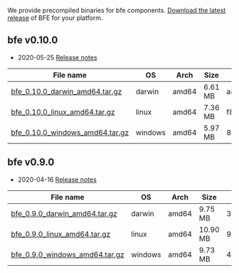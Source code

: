 We provide precompiled binaries for bfe components. [Download the latest release](https://github.com/bfenetworks/bfe/releases) of BFE for your platform.

## bfe v0.10.0

* 2020-05-25 [Release notes](https://github.com/bfenetworks/bfe/releases/tag/v0.10.0)

| File name | OS | Arch | Size | SHA256 Checksum |
| --------- | -- | ---- | ---- | --------------- |
| [bfe_0.10.0_darwin_amd64.tar.gz](https://github.com/bfenetworks/bfe/releases/download/v0.10.0/bfe_0.10.0_darwin_amd64.tar.gz) | darwin | amd64 | 6.61 MB | a8c9336efc94124bc7dc016fda3a45eed9d4d80b065ebf1f450bc4ca78f3dd39 |
| [bfe_0.10.0_linux_amd64.tar.gz](https://github.com/bfenetworks/bfe/releases/download/v0.10.0/bfe_0.10.0_linux_amd64.tar.gz) | linux | amd64 | 7.36 MB | f8b136990daf5f59498c7f86a9adcbabc6c93b1599614bb9d32796b538537a9c |
| [bfe_0.10.0_windows_amd64.tar.gz](https://github.com/bfenetworks/bfe/releases/download/v0.10.0/bfe_0.10.0_windows_amd64.tar.gz) | windows | amd64 | 5.97 MB | 8ceb5292e0a2e7a43962c55258bd7882913b3ebe6f3fbb42fff4ef07f513701b |

## bfe v0.9.0

* 2020-04-16 [Release notes](https://github.com/bfenetworks/bfe/releases/tag/v0.9.0)

| File name | OS | Arch | Size | SHA256 Checksum |
| --------- | -- | ---- | ---- | --------------- |
| [bfe_0.9.0_darwin_amd64.tar.gz](https://github.com/bfenetworks/bfe/releases/download/v0.9.0/bfe_0.9.0_darwin_amd64.tar.gz) | darwin | amd64 | 9.75 MB | 3bdbb80cc4946bc85b7295fc86ca86800e7811d20f37b36037aadfc7df718ad9 |
| [bfe_0.9.0_linux_amd64.tar.gz](https://github.com/bfenetworks/bfe/releases/download/v0.9.0/bfe_0.9.0_linux_amd64.tar.gz) | linux | amd64 | 10.90 MB | 9b6aaac88651d88e86e67835b5ae0bdbe1c76076382b198f0aeb0b94b7572887 |
| [bfe_0.9.0_windows_amd64.tar.gz](https://github.com/bfenetworks/bfe/releases/download/v0.9.0/bfe_0.9.0_windows_amd64.tar.gz) | windows | amd64 | 9.73 MB | 44221fe4c423ebe8d31c6da5bc28fe1ff9dbc84619094097871cb6e3e85ca4ef |


